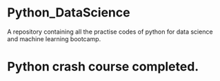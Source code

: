 # Python_DataScience
A repository containing all the practise codes of python for data science and machine learning bootcamp.

# Python crash course completed.
